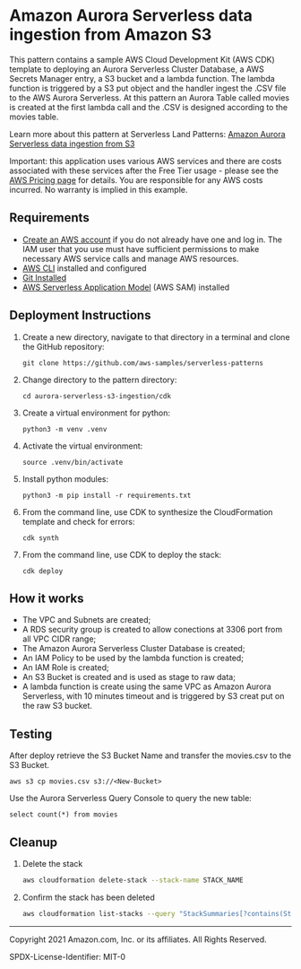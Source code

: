 # Amazon Aurora Serverless data ingestion from Amazon S3

This pattern contains a sample AWS Cloud Development Kit (AWS CDK) template to deploying an Aurora Serverless Cluster Database, a AWS Secrets Manager entry, a S3 bucket and a lambda function. The lambda function is triggered by a S3 put object and the handler ingest the .CSV file to the AWS Aurora Serverless. At this pattern an Aurora Table called movies is created at the first lambda call and the .CSV is designed according to the movies table.

Learn more about this pattern at Serverless Land Patterns: 
[Amazon Aurora Serverless data ingestion from S3](https://github.com/aws-samples/serverless-patterns/aurora-serverless-s3-ingestion)

Important: this application uses various AWS services and there are costs associated with these services after the Free Tier usage - please see the [AWS Pricing page](https://aws.amazon.com/pricing/) for details. You are responsible for any AWS costs incurred. No warranty is implied in this example.

## Requirements

* [Create an AWS account](https://portal.aws.amazon.com/gp/aws/developer/registration/index.html) if you do not already have one and log in. The IAM user that you use must have sufficient permissions to make necessary AWS service calls and manage AWS resources.
* [AWS CLI](https://docs.aws.amazon.com/cli/latest/userguide/install-cliv2.html) installed and configured
* [Git Installed](https://git-scm.com/book/en/v2/Getting-Started-Installing-Git)
* [AWS Serverless Application Model](https://docs.aws.amazon.com/serverless-application-model/latest/developerguide/serverless-sam-cli-install.html) (AWS SAM) installed

## Deployment Instructions

1. Create a new directory, navigate to that directory in a terminal and clone the GitHub repository:
    ``` 
    git clone https://github.com/aws-samples/serverless-patterns
    ```
1. Change directory to the pattern directory:
    ```
    cd aurora-serverless-s3-ingestion/cdk
    ```
1. Create a virtual environment for python:
    ```
    python3 -m venv .venv
    ```
1. Activate the virtual environment: 
   ```
   source .venv/bin/activate
    ```
2. Install python modules:
    ```
    python3 -m pip install -r requirements.txt
    ```
2. From the command line, use CDK to synthesize the CloudFormation template and check for errors:
    ```
    cdk synth
    ```
2. From the command line, use CDK to deploy the stack:
    ```
    cdk deploy
    ```


## How it works

-   The VPC and Subnets are created;
-   A RDS security group is created to allow conections at 3306 port from all VPC CIDR range;
-   The Amazon Aurora Serverless Cluster Database is created;
-   An IAM Policy to be used by the lambda function is created;
-   An IAM Role is created;
-   An S3 Bucket is created and is used as stage to raw data;
-   A lambda function is create using the same VPC as Amazon Aurora Serverless, with 10 minutes timeout and is triggered by S3 creat put on the raw S3 bucket.

## Testing

After deploy retrieve the S3 Bucket Name and transfer the movies.csv to the S3 Bucket.

```
aws s3 cp movies.csv s3://<New-Bucket>
```

Use the Aurora Serverless Query Console to query the new table:

```
select count(*) from movies
```

## Cleanup
 
1. Delete the stack
    ```bash
    aws cloudformation delete-stack --stack-name STACK_NAME
    ```
1. Confirm the stack has been deleted
    ```bash
    aws cloudformation list-stacks --query "StackSummaries[?contains(StackName,'STACK_NAME')].StackStatus"
    ```
----
Copyright 2021 Amazon.com, Inc. or its affiliates. All Rights Reserved.

SPDX-License-Identifier: MIT-0
